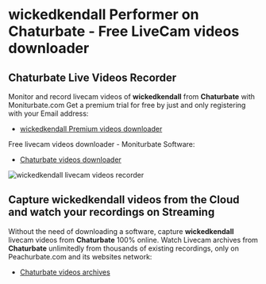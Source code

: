 # wickedkendall Performer on Chaturbate - Free LiveCam videos downloader

## Chaturbate Live Videos Recorder

Monitor and record livecam videos of **wickedkendall** from **Chaturbate** with Moniturbate.com
Get a premium trial for free by just and only registering with your Email address:
* [wickedkendall Premium videos downloader](https://moniturbate.com/request-demo-licence-key.html)

Free livecam videos downloader - Moniturbate Software:
* [Chaturbate videos downloader](https://moniturbate.com/moniturbate-download-software.html)

![wickedkendall livecam videos recorder](https://peachurnet.com/templates/moniturbate-software.png)


## Capture wickedkendall videos from the Cloud and watch your recordings on Streaming

Without the need of downloading a software, capture **wickedkendall** livecam videos from **Chaturbate** 100% online.
Watch Livecam archives from **Chaturbate** unlimitedly from thousands of existing recordings, only on Peachurbate.com and its websites network:
* [Chaturbate videos archives](https://peachurnet.com/)
